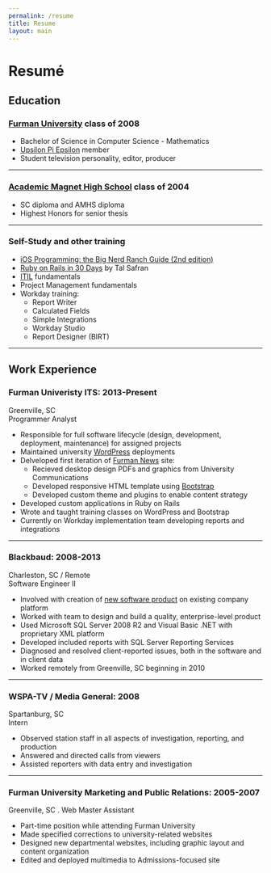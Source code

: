 ```yaml
---
permalink: /resume
title: Resume
layout: main
---
```


# Resumé #

## Education ##

### [Furman University][fu] class of 2008 ###

* Bachelor of Science in Computer Science - Mathematics
* [Upsilon Pi Epsilon][upe] member
* Student television personality, editor, producer

[fu]: http://www.furman.edu/
[upe]: http://upe.acm.org/

---

### [Academic Magnet High School][amhs] class of 2004 ###

* SC diploma and AMHS diploma
* Highest Honors for senior thesis

[amhs]: http://amhs.ccsdschools.com/

---

### Self-Study and other training

* [iOS Programming: the Big Nerd Ranch Guide (2nd edition)][bnr]
* [Ruby on Rails in 30 Days][ror30] by Tal Safran
* [ITIL] fundamentals
* Project Management fundamentals
* Workday training:
	* Report Writer
	* Calculated Fields
	* Simple Integrations
	* Workday Studio
	* Report Designer (BIRT)

[bnr]: http://www.bignerdranch.com/book/ios_programming_the_big_nerd_ranch_guide
[ror30]: http://skillshare.talsafran.com
[ITIL]: https://en.wikipedia.org/wiki/ITIL

---

## Work Experience

### Furman Univeristy ITS: 2013-Present

Greenville, SC  
Programmer Analyst

* Responsible for full software lifecycle (design, development, 
  deployment, maintenance) for assigned projects
* Maintained university [WordPress][wp] deployments
* Delveloped first iteration of [Furman News][fun] site:
	* Recieved desktop design PDFs and graphics from University Communications
	* Developed responsive HTML template using [Bootstrap][twbs]
	* Developed custom theme and plugins to enable content strategy
* Developed custom applications in Ruby on Rails
* Wrote and taught training classes on WordPress and Bootstrap
* Currently on Workday implementation team developing reports and integrations

[wp]: http://wordpress.org/
[fun]: http://news.furman.edu/
[twbs]: http://getbootstrap.com/

---

### Blackbaud: 2008-2013

Charleston, SC / Remote  
Software Engineer II

* Involved with creation of [new software product][altru] on 
  existing company platform
* Worked with team to design and build a quality, enterprise-level product
* Used Microsoft SQL Server 2008 R2 and Visual Basic .NET with 
  proprietary XML platform
* Developed included reports with SQL Server Reporting Services
* Diagnosed and resolved client-reported issues, both in the software
  and in client data
* Worked remotely from Greenville, SC beginning in 2010

[altru]: http://www.blackbaud.com/altru

---

### WSPA-TV / Media General: 2008

Spartanburg, SC  
Intern

* Observed station staff in all aspects of investigation,
  reporting, and production
* Answered and directed calls from viewers
* Assisted reporters with data entry and investigation

---

### Furman University Marketing and Public Relations: 2005-2007

Greenville, SC  .
Web Master Assistant

* Part-time position while attending Furman University
* Made specified corrections to university-related websites
* Designed new departmental websites, including graphic layout
  and content organization
* Edited and deployed multimedia to Admissions-focused site

